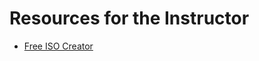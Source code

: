 # Resources for the Instructor

* [Free ISO Creator](http://www.minidvdsoft.com/isocreator/index.html)
